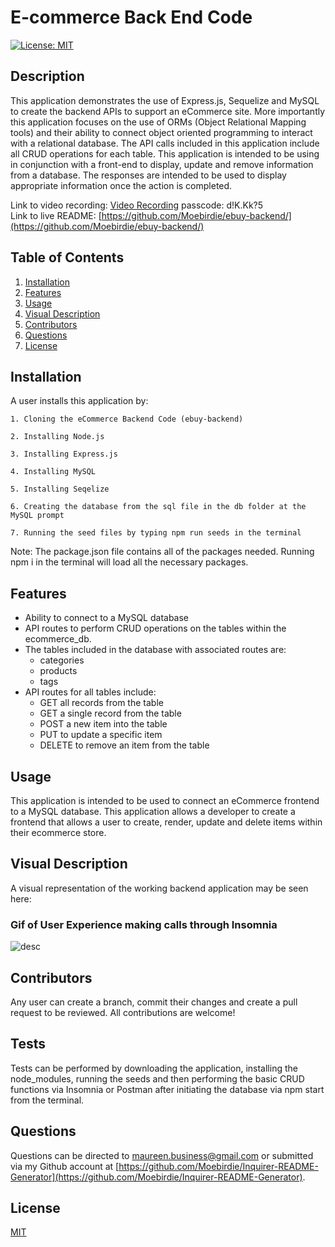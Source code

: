# E-commerce Back End Code


[![License: MIT](https://img.shields.io/badge/License-MIT-yellow.svg)](https://opensource.org/licenses/MIT)

## Description

This application demonstrates the use of Express.js, Sequelize and MySQL to create the backend APIs to support an eCommerce site. More importantly this application focuses on the use of ORMs (Object Relational Mapping tools) and their ability to connect object oriented programming to interact with a relational database.  The API calls included in this application include all CRUD operations for each table. This application is intended to be using in conjunction with a front-end to display, update and remove information from a database.  The responses are intended to be used to display appropriate information once the action is completed.


Link to video recording: [Video Recording]( https://us02web.zoom.us/rec/share/6vW4rNHD3B2EDWWG2d1sqbAHHI3fZNmoAAn1UaahWgBkf05D6EvH0YPyyLzyRifa.ZNQcsCr5ldGR5fQW?startTime=1691950480000)  passcode: d!K.Kk?5  
Link to live README: [https://github.com/Moebirdie/ebuy-backend/](https://github.com/Moebirdie/ebuy-backend/)


## Table of Contents

1. [Installation](#Installation)
2. [Features](#Features)
3. [Usage](#Usage)
4. [Visual Description](#Visual-Description)
5. [Contributors](#Contributing)
6. [Questions](#Questions)
7. [License](#License)
  

## Installation <a id="Installation"></a>


A user installs this application by:  

	1. Cloning the eCommerce Backend Code (ebuy-backend)  

	2. Installing Node.js  

	3. Installing Express.js 
 
 	4. Installing MySQL  

	5. Installing Seqelize  

 	6. Creating the database from the sql file in the db folder at the MySQL prompt  

   	7. Running the seed files by typing npm run seeds in the terminal

Note:  The package.json file contains all of the packages needed.  Running npm i in the terminal will load all the necessary packages.
  

## Features <a id="Features"></a>

 - Ability to connect to a MySQL database
 - API routes to perform CRUD operations on the tables within the ecommerce_db.  
 - The tables included in the database with associated routes are:  
	- categories  
  	- products  
  	- tags
- API routes for all tables include:
	- GET all records from the table
 	- GET a single record from the table
  	- POST a new item into the table
  	- PUT to update a specific item
  	- DELETE to remove an item from the table
  

## Usage <a id="Usage"></a>

This application is intended to be used to connect an eCommerce frontend to a MySQL database. This application allows a developer to create a frontend that allows a user to create, render, update and delete items within their ecommerce store.
  

## Visual Description <a id="Visual-Description"></a>

A visual representation of the working backend application may be seen here:  

### Gif of User Experience making calls through Insomnia     

![desc](assets/images/enduserinput.png)  



## Contributors <a id="Contributing"></a>

Any user can create a branch, commit their changes and create a pull request to be reviewed. All contributions are welcome!
  

## Tests <a id="Tests"></a>

Tests can be performed by downloading the application, installing the node_modules, running the seeds and then performing the basic CRUD functions via Insomnia or Postman after initiating the database via npm start from the terminal.
  

## Questions  <a id="Questions"></a>

Questions can be directed to maureen.business@gmail.com or submitted via my Github account at [https://github.com/Moebirdie/Inquirer-README-Generator](https://github.com/Moebirdie/Inquirer-README-Generator).
  

## License <a id="License"></a>

[MIT](https://opensource.org/licenses/MIT)
